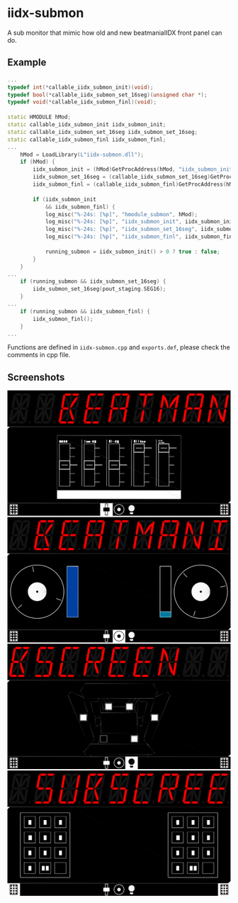 # iidx-submon
A sub monitor that mimic how old and new beatmaniaIIDX front panel can do.

## Example
```C++
...
typedef int(*callable_iidx_submon_init)(void);
typedef bool(*callable_iidx_submon_set_16seg)(unsigned char *);
typedef void(*callable_iidx_submon_finl)(void);

static HMODULE hMod;
static callable_iidx_submon_init iidx_submon_init;
static callable_iidx_submon_set_16seg iidx_submon_set_16seg;
static callable_iidx_submon_finl iidx_submon_finl;
...
    hMod = LoadLibrary(L"iidx-submon.dll");
    if (hMod) {
        iidx_submon_init = (hMod)GetProcAddress(hMod, "iidx_submon_init");
        iidx_submon_set_16seg = (callable_iidx_submon_set_16seg)GetProcAddress(hMod, "iidx_submon_set_16seg");
        iidx_submon_finl = (callable_iidx_submon_finl)GetProcAddress(hMod, "iidx_submon_finl");

        if (iidx_submon_init
            && iidx_submon_finl) {
            log_misc("%-24s: [%p]", "hmodule_submon", hMod);
            log_misc("%-24s: [%p]", "iidx_submon_init", iidx_submon_init);
            log_misc("%-24s: [%p]", "iidx_submon_set_16seg", iidx_submon_set_16seg);
            log_misc("%-24s: [%p]", "iidx_submon_finl", iidx_submon_finl);

            running_submon = iidx_submon_init() > 0 ? true : false;
        }
    }
...
    if (running_submon && iidx_submon_set_16seg) {
        iidx_submon_set_16seg(pout_staging.SEG16);
    }
...
    if (running_submon && iidx_submon_finl) {
        iidx_submon_finl();
    }
...
```

Functions are defined in ``iidx-submon.cpp`` and ``exports.def``, please check the comments in cpp file.

## Screenshots
![](/imgs/effector.svg)
![](/imgs/ttresist.svg)
![](/imgs/ledcontrol.svg)
![](/imgs/keypad.svg)
